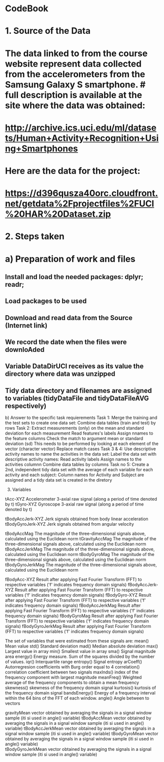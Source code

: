 # CodeBook

# 1. Source of the Data
#     The data linked to from the course website represent data collected from the accelerometers from the Samsung Galaxy S smartphone.  #     full description is available at the site where the data was obtained:
#     http://archive.ics.uci.edu/ml/datasets/Human+Activity+Recognition+Using+Smartphones
#     Here are the data for the project:
#     https://d396qusza40orc.cloudfront.net/getdata%2Fprojectfiles%2FUCI%20HAR%20Dataset.zip
#
# 2. Steps taken
# a) Preparation of work and files
##   Install and load the needed packages: dplyr; readr;
##   Load packages to be used
##   Download and read data from the Source (Internet link)
##   We record the date when the files were downloAded
##   Variable DataDirUCI receives as its value the directory where data was unzipped
##   Tidy data directory and filenames are assigned to variables (tidyDataFile and tidyDataFileAVG respectively)

b) Answer to the specific task requierements 
Task 1: 
Merge the training and the test sets to create one data set:
Combine data tables (train and test) by rows
Task 2:
Extract measurements (only) on the mean and standard deviation for each measurement
Read features's labels
Assign nnames to the feature columns
Check the match to argument mean or standard deviation (sd)
This needs to be performed by looking at each element of the vector (character vector)
Replace match cases
Task 3 & 4:
Use descriptive activity names to name the activities in the data set:
Label the data set with descriptive activity names:
Read activity labels
Assign names to the activities columnn
Combine data tables by columns
Task no 5:
Create a 2nd, independent tidy data set with the average of each variable for each activity and each subject:
Column names for Activity and Subject are assigned and a tidy data set is created in the diretory

3. Variables

tAcc-XYZ            Accelerometer 3-axial raw signal (along a period of time denoted by t)
tGyro-XYZ           Gyroscope 3-axial raw signal (along a period of time denoted by t)

tBodyAccJerk-XYZ    Jerk signals obtained from body linear acceleration
tBodyGyroJerk-XYZ   Jerk signals obtained from angular velocity

tBodyAccMag         The magnitude of the three-dimensional signals above, calculated using the Euclidean norm 
tGravityAccMag      The magnitude of the three-dimensional signals above, calculated using the Euclidean norm
tBodyAccJerkMag     The magnitude of the three-dimensional signals above, calculated using the Euclidean norm
tBodyGyroMag        The magnitude of the three-dimensional signals above, calculated using the Euclidean norm
tBodyGyroJerkMag    The magnitude of the three-dimensional signals above, calculated using the Euclidean norm

fBodyAcc-XYZ        Result after applying Fast Fourier Transform (FFT) to respective variables ('f' indicates frequency domain signals)
fBodyAccJerk-XYZ    Result after applying Fast Fourier Transform (FFT) to respective variables ('f' indicates frequency domain signals) 
fBodyGyro-XYZ       Result after applying Fast Fourier Transform (FFT) to respective variables ('f' indicates frequency domain signals)
fBodyAccJerkMag     Result after applying Fast Fourier Transform (FFT) to respective variables ('f' indicates frequency domain signals)
fBodyGyroMag        Result after applying Fast Fourier Transform (FFT) to respective variables ('f' indicates frequency domain signals)
fBodyGyroJerkMag    Result after applying Fast Fourier Transform (FFT) to respective variables ('f' indicates frequency domain signals)

The set of variables that were estimated from these signals are: 
mean()              Mean value
std()               Standard deviation
mad()               Median absolute deviation 
max()               Largest value in array
min()               Smallest value in array
sma()               Signal magnitude area
energy()            Energy measure. Sum of the squares divided by the number of values. 
iqr()               Interquartile range 
entropy()           Signal entropy
arCoeff()           Autorregresion coefficients with Burg order equal to 4
correlation()       correlation coefficient between two signals
maxInds()           index of the frequency component with largest magnitude
meanFreq()          Weighted average of the frequency components to obtain a mean frequency
skewness()          skewness of the frequency domain signal 
kurtosis()          kurtosis of the frequency domain signal 
bandsEnergy()       Energy of a frequency interval within the 64 bins of the FFT of each window.
angle()             Angle between to vectors

gravityMean         vector obtained by averaging the signals in a signal window sample (iti si used in angle() variable)
tBodyAccMean        vector obtained by averaging the signals in a signal window sample (iti si used in angle() variable)
tBodyAccJerkMean    vector obtained by averaging the signals in a signal window sample (iti si used in angle() variable)
tBodyGyroMean       vector obtained by averaging the signals in a signal window sample (iti si used in angle() variable)   
tBodyGyroJerkMean   vector obtained by averaging the signals in a signal window sample (iti si used in angle() variable)
